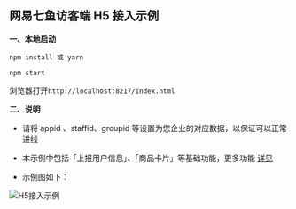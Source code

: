 ## 网易七鱼访客端 H5 接入示例

**一、本地启动**

```
npm install 或 yarn
```

```
npm start
```

浏览器打开`http://localhost:8217/index.html`


**二、说明**

- 请将 appid 、staffid、groupid 等设置为您企业的对应数据，以保证可以正常进线
  
- 本示例中包括「上报用户信息」、「商品卡片」等基础功能，更多功能 [详见](http://qiyukf.com/docs/guide/web/)

- 示例图如下：

![H5接入示例](https://ysf.qiyukf.net/operation/4ce10e36376754636d22a408d6e55360)